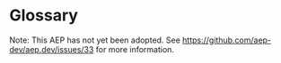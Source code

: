 # Glossary

Note: This AEP has not yet been adopted. See
https://github.com/aep-dev/aep.dev/issues/33 for more information.
